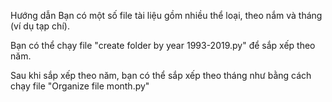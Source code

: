 Hướng dẫn
Bạn có một số file tài liệu gồm nhiều thể loại, theo nắm và tháng (ví dụ tạp chí).


Bạn có thể chạy file "create folder by year 1993-2019.py" để sắp xếp theo năm.


Sau khi sắp xếp theo năm, bạn có thể sắp xếp theo tháng như bằng cách chạy file "Organize file month.py"

